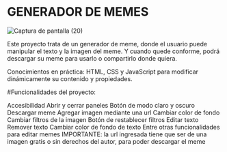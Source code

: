 # GENERADOR DE MEMES 

![Captura de pantalla (20)](https://github.com/maribelcongo/poyecto2/assets/123903736/f45ac6a2-838c-4f22-b703-b21ed18a2bc1)


Este proyecto trata de un generador de meme, donde el usuario puede manipular el texto y la imagen del meme. Y cuando quede conforme, podrá descargar su meme para usarlo o compartirlo donde quiera.

Conocimientos en práctica: HTML, CSS y JavaScript para modificar dinámicamente su contenido y propiedades.

#Funcionalidades del proyecto:

Accesibilidad
Abrir y cerrar paneles
Botón de modo claro y oscuro
Descargar meme
Agregar imagen mediante una url
Cambiar color de fondo
Cambiar filtros de la imagen
Botón de restablecer filtros
Editar texto
Remover texto
Cambiar color de fondo de texto
Entre otras funcionalidades para editar memes
IMPORTANTE: la url ingresada tiene que ser de una imagen gratis o sin derechos del autor, para poder descargar el meme


 
 
